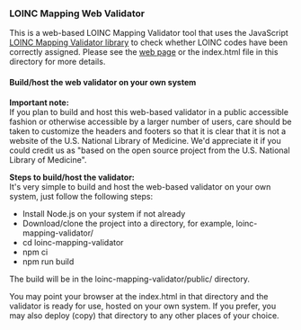 ### LOINC Mapping Web Validator
This is a web-based LOINC Mapping Validator tool that uses the JavaScript
<a href="https://github.com/lhncbc/loinc-mapping-validator">LOINC Mapping Validator library</a>
to check whether LOINC codes have been correctly assigned.
Please see the <a href="https://lhcforms.nlm.nih.gov/fhir/loinc-mapping-validator/index.html">web page</a> or the index.html file in this directory for more details.

#### Build/host the web validator on your own system

**Important note:**  
If you plan to build and host this web-based validator in a public 
accessible fashion or otherwise accessible by a larger number of users, 
care should be taken to customize the headers and footers so that it is
clear that it is not a website of the U.S. National Library of Medicine.
We'd appreciate it if you could credit us as "based on the open source
project from the U.S. National Library of Medicine".

**Steps to build/host the validator:**  
It's very simple to build and host the web-based validator on your own system, just
follow the following steps:
- Install Node.js on your system if not already
- Download/clone the project into a directory, for example, loinc-mapping-validator/
- cd loinc-mapping-validator
- npm ci
- npm run build 

The build will be in the loinc-mapping-validator/public/ directory.

You may point your browser at the index.html in that directory and the 
validator is ready for use, hosted on your own system. If you prefer, you may
also deploy (copy) that directory to any other places of your choice.
